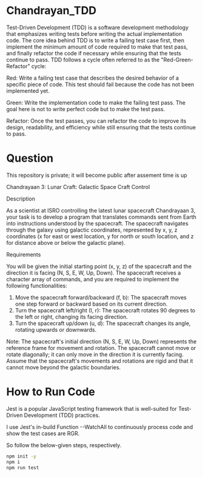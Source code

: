 # Chandrayan_TDD
Test-Driven Development (TDD) is a software development methodology that emphasizes writing tests before writing the actual implementation code. The core idea behind TDD is to write a failing test case first, then implement the minimum amount of code required to make that test pass, and finally refactor the code if necessary while ensuring that the tests continue to pass. TDD follows a cycle often referred to as the "Red-Green-Refactor" cycle:

Red: Write a failing test case that describes the desired behavior of a specific piece of code. This test should fail because the code has not been implemented yet.

Green: Write the implementation code to make the failing test pass. The goal here is not to write perfect code but to make the test pass.

Refactor: Once the test passes, you can refactor the code to improve its design, readability, and efficiency while still ensuring that the tests continue to pass.


# Question 
This repository is private; it will become public after assement time is up

Chandrayaan 3: Lunar Craft: Galactic Space Craft Control

Description

As a scientist at ISRO controlling the latest lunar spacecraft Chandrayaan 3, your task is to develop a program that translates commands sent from Earth into instructions understood by the spacecraft. The spacecraft navigates through the galaxy using galactic coordinates, represented by x, y, z coordinates (x for east or west location, y for north or south location, and z for distance above or below the galactic plane).

Requirements

You will be given the initial starting point (x, y, z) of the spacecraft and the direction it is facing (N, S, E, W, Up, Down). The spacecraft receives a character array of commands, and you are required to implement the following functionalities:
1. Move the spacecraft forward/backward (f, b): The spacecraft moves one step forward or backward based on its current direction.
2. Turn the spacecraft left/right (I, r): The spacecraft rotates 90 degrees to the left or right, changing its facing direction.
3. Turn the spacecraft up/down (u, d): The spacecraft changes its angle, rotating upwards or downwards.
   
Note:
The spacecraft's initial direction (N, S, E, W, Up, Down) represents the reference frame for movement and rotation.
The spacecraft cannot move or rotate diagonally; it can only move in the direction it is currently facing.
Assume that the spacecraft's movements and rotations are rigid and that it cannot move beyond the galactic boundaries.

# How to Run Code
Jest is a popular JavaScript testing framework that is well-suited for Test-Driven Development (TDD) practices.

I use Jest's in-build Function --WatchAll to continuously process code and show the test cases are RGR.

So follow the below-given steps, respectively.

```bash
npm init -y
npm i
npm run test
